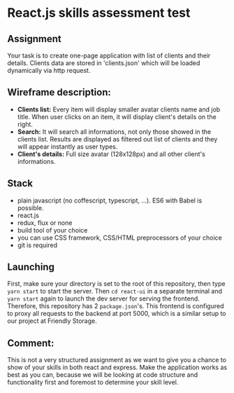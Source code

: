 # React.js skills assessment test

## Assignment

Your task is to create one-page application with list of clients and their details. Clients data are stored in 'clients.json' which will be loaded dynamically via http request.

## Wireframe description:

-   **Clients list:** Every item will display smaller avatar clients name and job title. When user clicks on an item, it will display client's details on the right.
-   **Search:** It will search all informations, not only those showed in the clients list. Results are displayed as filtered out list of clients and they will appear instantly as user types.
-   **Client's details:** Full size avatar (128x128px) and all other client's informations.

## Stack

-   plain javascript (no coffescript, typescript, …). ES6 with Babel is possible.
-   react.js
-   redux, flux or none
-   build tool of your choice
-   you can use CSS framework, CSS/HTML preprocessors of your choice
-   git is required

## Launching

First, make sure your directory is set to the root of this repository, then type `yarn start` to start the server. Then `cd react-ui` in a separate terminal and `yarn start` again to launch the dev server for serving the frontend. Therefore, this repository has 2 `package.json`'s. This frontend is configured to proxy all requests to the backend at port 5000, which is a similar setup to our project at Friendly Storage.

## Comment:

This is not a very structured assignment as we want to give you a chance to show of your skills in both react and express. Make the application works as best as you can, because we will be looking at code structure and functionality first and foremost to determine your skill level.
